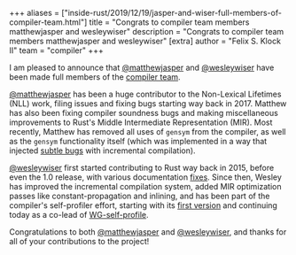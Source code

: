+++
aliases = ["inside-rust/2019/12/19/jasper-and-wiser-full-members-of-compiler-team.html"]
title = "Congrats to compiler team members matthewjasper and wesleywiser"
description = "Congrats to compiler team members matthewjasper and wesleywiser"
[extra]
author = "Felix S. Klock II"
team = "compiler"
+++

I am pleased to announce that [@matthewjasper][] and [@wesleywiser][]
have been made full members of the [compiler team][].

[@matthewjasper][] has been a huge contributor to the Non-Lexical
Lifetimes (NLL) work, filing issues and fixing bugs starting way back in
2017. Matthew has also been fixing compiler soundness bugs and making
miscellaneous improvements to Rust's Middle Intermediate
Representation (MIR). Most recently, Matthew has removed all uses of
`gensym` from the compiler, as well as the `gensym` functionality
itself (which was implemented in a way that injected 
[subtle bugs][#43900] with incremental compilation).

[@wesleywiser][] first started contributing to Rust way back in 2015,
before even the 1.0 release, with various documentation [fixes][#22633].
Since then, Wesley has improved the incremental compilation system,
added MIR optimization passes like constant-propagation and inlining,
and has been part of the compiler's self-profiler effort, starting with its
[first version][#51657] and
continuing today as a co-lead of [WG-self-profile][].

Congratulations to both [@matthewjasper][] and [@wesleywiser][], and thanks
for all of your contributions to the project!

[@matthewjasper]: https://github.com/matthewjasper/
[@wesleywiser]: https://github.com/wesleywiser/
[compiler team]: https://www.rust-lang.org/governance/teams/compiler
[#43900]: https://github.com/rust-lang/rust/issues/49300
[#22633]: https://github.com/rust-lang/rust/pull/22633
[#51657]: https://github.com/rust-lang/rust/pull/51657
[WG-self-profile]: https://rust-lang.github.io/compiler-team/working-groups/self-profile/

